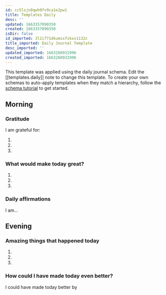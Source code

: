 ```yaml
---
id: cc5lsjn8qwh0fv9ca1e2pw1
title: Templates Daily
desc: ''
updated: 1663357090350
created: 1663357090350
isDir: false
id_imported: 3l2if71dkumsxfskxx1132c
title_imported: Daily Journal Template
desc_imported: ''
updated_imported: 1663260932996
created_imported: 1663260932996
---
```

This template was applied using the daily journal schema. Edit the [[templates.daily]] note to change this template.
To create your own schemas to auto-apply templates when they match a hierarchy, follow the [schema tutorial](https://blog.dendron.so/notes/P1DL2uXHpKUCa7hLiFbFA/) to get started.

<!--
Based on the journaling method created by Intelligent Change:
- [Intelligent Change: Our Story](https://www.intelligentchange.com/pages/our-story)
- [The Five Minute Journal](https://www.intelligentchange.com/products/the-five-minute-journal)
-->

## Morning

<!-- Fill out this section after waking up -->

### Gratitude

I am grateful for:

1.
2.
3.

### What would make today great?

1.
2.
3.

### Daily affirmations

I am...

## Evening

<!-- Fill out this section before going to sleep, reflecting on your day -->

### Amazing things that happened today

1.
2.
3.

### How could I have made today even better?

I could have made today better by
